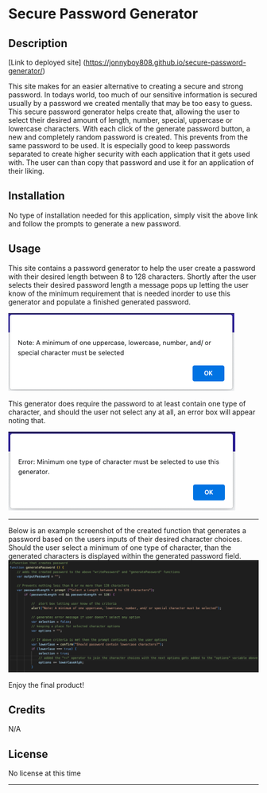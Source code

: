 # Secure Password Generator

## Description

[Link to deployed site] (https://jonnyboy808.github.io/secure-password-generator/)

This site makes for an easier alternative to creating a secure and strong password. In todays world, too much of our sensitive information is secured usually by a password we created mentally that may be too easy to guess. This secure password generator helps create that, allowing the user to select their desired amount of length, number, special, uppercase or lowercase characters. With each click of the generate password button, a new and completely random password is created. This prevents from the same password to be used. It is especially good to keep passwords separated to create higher security with each application that it gets used with. The user can than copy that password and use it for an application of their liking.

## Installation

No type of installation needed for this application, simply visit the above link and follow the prompts to generate a new password.

## Usage

This site contains a password generator to help the user create a password with their desired length between 8 to 128 characters. Shortly after the user selects their desired password length a message pops up letting the user know of the minimum requirement that is needed inorder to use this generator and populate a finished generated password.

![Example of box notating user input requirements](assets/images/requirements.png)

 This generator does require the password to at least contain one type of character, and should the user not select any at all, an error box will appear noting that.
 
![Example of error box](assets/images/error_box.png)

---
Below is an example screenshot of the created function that generates a password based on the users inputs of their desired character choices. Should the user select a minimum of one type of character, than the generated characters is displayed within the generated password field.
![Example of function](assets/images/js_code.png)

Enjoy the final product!


## Credits

N/A

## License

No license at this time

---
